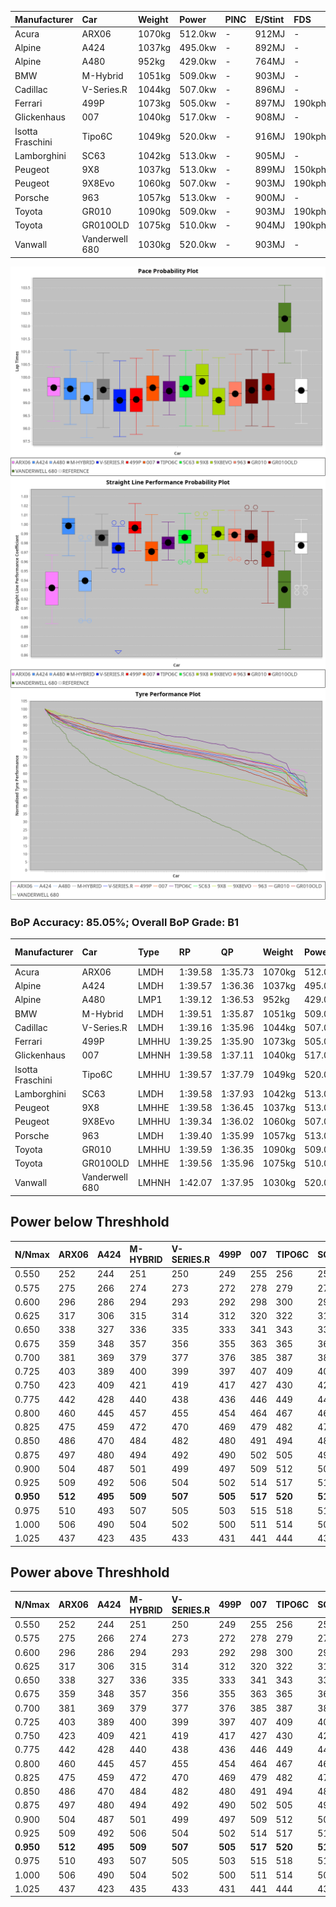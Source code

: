 | Manufacturer     | Car            | Weight | Power   | PINC    | E/Stint | FDS     |
|:-|:-|:-|:-|:-|:-|:-|
| Acura            | ARX06          | 1070kg | 512.0kw |    -    | 912MJ   |    -    |
| Alpine           | A424           | 1037kg | 495.0kw |    -    | 892MJ   |    -    |
| Alpine           | A480           | 952kg  | 429.0kw |    -    | 764MJ   |    -    |
| BMW              | M-Hybrid       | 1051kg | 509.0kw |    -    | 903MJ   |    -    |
| Cadillac         | V-Series.R     | 1044kg | 507.0kw |    -    | 896MJ   |    -    |
| Ferrari          | 499P           | 1073kg | 505.0kw |    -    | 897MJ   | 190kph  |
| Glickenhaus      | 007            | 1040kg | 517.0kw |    -    | 908MJ   |    -    |
| Isotta Fraschini | Tipo6C         | 1049kg | 520.0kw |    -    | 916MJ   | 190kph  |
| Lamborghini      | SC63           | 1042kg | 513.0kw |    -    | 905MJ   |    -    |
| Peugeot          | 9X8            | 1037kg | 513.0kw |    -    | 899MJ   | 150kph  |
| Peugeot          | 9X8Evo         | 1060kg | 507.0kw |    -    | 903MJ   | 190kph  |
| Porsche          | 963            | 1057kg | 513.0kw |    -    | 900MJ   |    -    |
| Toyota           | GR010          | 1090kg | 509.0kw |    -    | 903MJ   | 190kph  |
| Toyota           | GR010OLD       | 1075kg | 510.0kw |    -    | 904MJ   | 190kph  |
| Vanwall          | Vanderwell 680 | 1030kg | 520.0kw |    -    | 903MJ   |    -    |

![PACECHART](./IMG/ACOMETHOD.png)
![STRAIGHTLINEPERFORMANCECHART](./IMG/ACOMETHOD_sp.png)
![TYREPERFORMANCECHART](./IMG/ACOMETHOD_tw.png)

### BoP Accuracy: 85.05%; Overall BoP Grade: B1
| Manufacturer     | Car            | Type  | RP      | QP      | Weight | Power¹  | Threshhold | PINC    | Power²   | E/Stint | AVG Vmax  | FDS     | RDLC | L/Stint | BOP-Grade | Model Accuracy | Model Points | Match%  | SimDiff |
|:-|:-|:-|:-|:-|:-|:-|:-|:-|:-|:-|:-|:-|:-|:-|:-|:-|:-|:-|:-|
| Acura            | ARX06          | LMDH  | 1:39.58 | 1:35.73 | 1070kg | 512.0kw | 210.0kph   |    -    | 512.00kw |  912MJ  | 298.81kph |    -    | 1.00 | 29      | +D1       | 100.00%        | 995          | 68.89%  | #       |
| Alpine           | A424           | LMDH  | 1:39.57 | 1:36.36 | 1037kg | 495.0kw | 210.0kph   |    -    | 495.00kw |  892MJ  | 309.14kph |    -    | 1.01 | 29      | ~A1       | 86.43%         | 618          | 95.71%  | #       |
| Alpine           | A480           | LMP1  | 1:39.12 | 1:36.53 |  952kg | 429.0kw | 210.0kph   |    -    | 429.00kw |  764MJ  | 298.47kph |    -    | 0.97 | 27      | -B1       | 68.63%         | 967          | 89.50%  | ±0.50s  |
| BMW              | M-Hybrid       | LMDH  | 1:39.51 | 1:35.87 | 1051kg | 509.0kw | 210.0kph   |    -    | 509.00kw |  903MJ  | 307.91kph |    -    | 1.00 | 29      | +A2       | 93.77%         | 1672         | 90.06%  | #       |
| Cadillac         | V-Series.R     | LMDH  | 1:39.16 | 1:35.96 | 1044kg | 507.0kw | 210.0kph   |    -    | 507.00kw |  896MJ  | 305.19kph |    -    | 1.01 | 29      | -B2       | 83.12%         | 1921         | 83.37%  | ±0.95s  |
| Ferrari          | 499P           | LMHHU | 1:39.25 | 1:35.90 | 1073kg | 505.0kw | 210.0kph   |    -    | 505.00kw |  897MJ  | 307.75kph | 190kph  | 1.02 | 29      | ~A1       | 69.49%         | 1950         | 97.39%  | ±1.48s  |
| Glickenhaus      | 007            | LMHNH | 1:39.58 | 1:37.11 | 1040kg | 517.0kw | 210.0kph   |    -    | 517.00kw |  908MJ  | 307.09kph |    -    | 0.95 | 29      | ~A1       | 89.50%         | 1518         | 100.00% | ±0.33s  |
| Isotta Fraschini | Tipo6C         | LMHHU | 1:39.57 | 1:37.79 | 1049kg | 520.0kw | 210.0kph   |    -    | 520.00kw |  916MJ  | 308.45kph | 190kph  | 1.06 | 29      | +C2       | 73.56%         | 64           | 73.30%  | #       |
| Lamborghini      | SC63           | LMDH  | 1:39.58 | 1:37.93 | 1042kg | 513.0kw | 210.0kph   |    -    | 513.00kw |  905MJ  | 308.74kph |    -    | 1.04 | 29      | +A2       | 95.82%         | 459          | 93.88%  | #       |
| Peugeot          | 9X8            | LMHHE | 1:39.58 | 1:36.45 | 1037kg | 513.0kw | 210.0kph   |    -    | 513.00kw |  899MJ  | 305.53kph | 150kph  | 1.03 | 29      | ~A1       | 88.75%         | 2383         | 100.00% | ±1.23s  |
| Peugeot          | 9X8Evo         | LMHHU | 1:39.34 | 1:36.02 | 1060kg | 507.0kw | 210.0kph   |    -    | 507.00kw |  903MJ  | 307.89kph | 190kph  | 0.99 | 29      | ~A1       | 66.97%         | 221          | 100.00% | #       |
| Porsche          | 963            | LMDH  | 1:39.40 | 1:35.99 | 1057kg | 513.0kw | 210.0kph   |    -    | 513.00kw |  900MJ  | 308.12kph |    -    | 1.00 | 29      | ~A1       | 81.02%         | 5243         | 99.47%  | ±0.88s  |
| Toyota           | GR010          | LMHHU | 1:39.59 | 1:36.35 | 1090kg | 509.0kw | 210.0kph   |    -    | 509.00kw |  903MJ  | 305.60kph | 190kph  | 1.00 | 29      | ~A1       | 73.70%         | 2701         | 100.00% | ±1.51s  |
| Toyota           | GR010OLD       | LMHHE | 1:39.56 | 1:35.96 | 1075kg | 510.0kw | 210.0kph   |    -    | 510.00kw |  904MJ  | 304.00kph | 190kph  | 1.02 | 29      | ~A1       | 99.03%         | 1536         | 98.54%  | ±0.43s  |
| Vanwall          | Vanderwell 680 | LMHNH | 1:42.07 | 1:37.95 | 1030kg | 520.0kw | 210.0kph   |    -    | 520.00kw |  903MJ  | 301.43kph |    -    | 1.01 | 29      | +Ω2       | 97.01%         | 649          | -14.39% | ±0.96s  |

## Power below Threshhold
| N/Nmax    | ARX06   | A424    | M-HYBRID | V-SERIES.R | 499P    | 007     | TIPO6C  | SC63    | 9X8     | 9X8EVO  | 963     | GR010   | GR010OLD | VANDERWELL 680 | ​     | RPM      | A480    |
|:-|:-|:-|:-|:-|:-|:-|:-|:-|:-|:-|:-|:-|:-|:-|:-|:-|:-|
|  0.550    |  252    |  244    |  251     |  250       |  249    |  255    |  256    |  253    |  253    |  250    |  253    |  251    |  251     |  256           |  ​    |   --     |   -     |
|  0.575    |  275    |  266    |  274     |  273       |  272    |  278    |  279    |  276    |  276    |  273    |  276    |  274    |  274     |  279           |  ​    |   --     |   -     |
|  0.600    |  296    |  286    |  294     |  293       |  292    |  298    |  300    |  296    |  296    |  293    |  296    |  294    |  295     |  300           |  ​    |   --     |   -     |
|  0.625    |  317    |  306    |  315     |  314       |  312    |  320    |  322    |  317    |  317    |  314    |  317    |  315    |  316     |  322           |  ​    |   --     |   -     |
|  0.650    |  338    |  327    |  336     |  335       |  333    |  341    |  343    |  338    |  338    |  335    |  338    |  336    |  337     |  343           |  ​    |   --     |   -     |
|  0.675    |  359    |  348    |  357     |  356       |  355    |  363    |  365    |  360    |  360    |  356    |  360    |  357    |  358     |  365           |  ​    |   --     |   -     |
|  0.700    |  381    |  369    |  379     |  377       |  376    |  385    |  387    |  382    |  382    |  377    |  382    |  379    |  380     |  387           |  ​    |   --     |   -     |
|  0.725    |  403    |  389    |  400     |  399       |  397    |  407    |  409    |  403    |  403    |  399    |  403    |  400    |  401     |  409           |  ​    |   --     |   -     |
|  0.750    |  423    |  409    |  421     |  419       |  417    |  427    |  430    |  424    |  424    |  419    |  424    |  421    |  422     |  430           |  ​    |   --     |   -     |
|  0.775    |  442    |  428    |  440     |  438       |  436    |  446    |  449    |  443    |  443    |  438    |  443    |  440    |  441     |  449           |  ​    |  5000    |  252    |
|  0.800    |  460    |  445    |  457     |  455       |  454    |  464    |  467    |  461    |  461    |  455    |  461    |  457    |  458     |  467           |  ​    |  5500    |  297    |
|  0.825    |  475    |  459    |  472     |  470       |  469    |  479    |  482    |  476    |  476    |  470    |  476    |  472    |  473     |  482           |  ​    |  6000    |  332    |
|  0.850    |  486    |  470    |  484     |  482       |  480    |  491    |  494    |  487    |  487    |  482    |  487    |  484    |  485     |  494           |  ​    |  6500    |  375    |
|  0.875    |  497    |  480    |  494     |  492       |  490    |  502    |  505    |  498    |  498    |  492    |  498    |  494    |  495     |  505           |  ​    |  7000    |  419    |
|  0.900    |  504    |  487    |  501     |  499       |  497    |  509    |  512    |  505    |  505    |  499    |  505    |  501    |  502     |  512           |  ​    |  7500    |  430    |
|  0.925    |  509    |  492    |  506     |  504       |  502    |  514    |  517    |  510    |  510    |  504    |  510    |  506    |  507     |  517           |  ​    |  8000    |  426    |
| **0.950** | **512** | **495** | **509**  | **507**    | **505** | **517** | **520** | **513** | **513** | **507** | **513** | **509** | **510**  | **520**        | **​** | **8500** | **429** |
|  0.975    |  510    |  493    |  507     |  505       |  503    |  515    |  518    |  511    |  511    |  505    |  511    |  507    |  508     |  518           |  ​    |  9000    |  214    |
|  1.000    |  506    |  490    |  504     |  502       |  500    |  511    |  514    |  507    |  507    |  502    |  507    |  504    |  505     |  514           |  ​    |   --     |   -     |
|  1.025    |  437    |  423    |  435     |  433       |  431    |  441    |  444    |  438    |  438    |  433    |  438    |  435    |  436     |  444           |  ​    |   --     |   -     |

## Power above Threshhold
| N/Nmax    | ARX06   | A424    | M-HYBRID | V-SERIES.R | 499P    | 007     | TIPO6C  | SC63    | 9X8     | 9X8EVO  | 963     | GR010   | GR010OLD | VANDERWELL 680 | ​     | RPM      | A480    |
|:-|:-|:-|:-|:-|:-|:-|:-|:-|:-|:-|:-|:-|:-|:-|:-|:-|:-|
|  0.550    |  252    |  244    |  251     |  250       |  249    |  255    |  256    |  253    |  253    |  250    |  253    |  251    |  251     |  256           |  ​    |   --     |   -     |
|  0.575    |  275    |  266    |  274     |  273       |  272    |  278    |  279    |  276    |  276    |  273    |  276    |  274    |  274     |  279           |  ​    |   --     |   -     |
|  0.600    |  296    |  286    |  294     |  293       |  292    |  298    |  300    |  296    |  296    |  293    |  296    |  294    |  295     |  300           |  ​    |   --     |   -     |
|  0.625    |  317    |  306    |  315     |  314       |  312    |  320    |  322    |  317    |  317    |  314    |  317    |  315    |  316     |  322           |  ​    |   --     |   -     |
|  0.650    |  338    |  327    |  336     |  335       |  333    |  341    |  343    |  338    |  338    |  335    |  338    |  336    |  337     |  343           |  ​    |   --     |   -     |
|  0.675    |  359    |  348    |  357     |  356       |  355    |  363    |  365    |  360    |  360    |  356    |  360    |  357    |  358     |  365           |  ​    |   --     |   -     |
|  0.700    |  381    |  369    |  379     |  377       |  376    |  385    |  387    |  382    |  382    |  377    |  382    |  379    |  380     |  387           |  ​    |   --     |   -     |
|  0.725    |  403    |  389    |  400     |  399       |  397    |  407    |  409    |  403    |  403    |  399    |  403    |  400    |  401     |  409           |  ​    |   --     |   -     |
|  0.750    |  423    |  409    |  421     |  419       |  417    |  427    |  430    |  424    |  424    |  419    |  424    |  421    |  422     |  430           |  ​    |   --     |   -     |
|  0.775    |  442    |  428    |  440     |  438       |  436    |  446    |  449    |  443    |  443    |  438    |  443    |  440    |  441     |  449           |  ​    |  5000    |  252    |
|  0.800    |  460    |  445    |  457     |  455       |  454    |  464    |  467    |  461    |  461    |  455    |  461    |  457    |  458     |  467           |  ​    |  5500    |  297    |
|  0.825    |  475    |  459    |  472     |  470       |  469    |  479    |  482    |  476    |  476    |  470    |  476    |  472    |  473     |  482           |  ​    |  6000    |  332    |
|  0.850    |  486    |  470    |  484     |  482       |  480    |  491    |  494    |  487    |  487    |  482    |  487    |  484    |  485     |  494           |  ​    |  6500    |  375    |
|  0.875    |  497    |  480    |  494     |  492       |  490    |  502    |  505    |  498    |  498    |  492    |  498    |  494    |  495     |  505           |  ​    |  7000    |  419    |
|  0.900    |  504    |  487    |  501     |  499       |  497    |  509    |  512    |  505    |  505    |  499    |  505    |  501    |  502     |  512           |  ​    |  7500    |  430    |
|  0.925    |  509    |  492    |  506     |  504       |  502    |  514    |  517    |  510    |  510    |  504    |  510    |  506    |  507     |  517           |  ​    |  8000    |  426    |
| **0.950** | **512** | **495** | **509**  | **507**    | **505** | **517** | **520** | **513** | **513** | **507** | **513** | **509** | **510**  | **520**        | **​** | **8500** | **429** |
|  0.975    |  510    |  493    |  507     |  505       |  503    |  515    |  518    |  511    |  511    |  505    |  511    |  507    |  508     |  518           |  ​    |  9000    |  214    |
|  1.000    |  506    |  490    |  504     |  502       |  500    |  511    |  514    |  507    |  507    |  502    |  507    |  504    |  505     |  514           |  ​    |   --     |   -     |
|  1.025    |  437    |  423    |  435     |  433       |  431    |  441    |  444    |  438    |  438    |  433    |  438    |  435    |  436     |  444           |  ​    |   --     |   -     |

